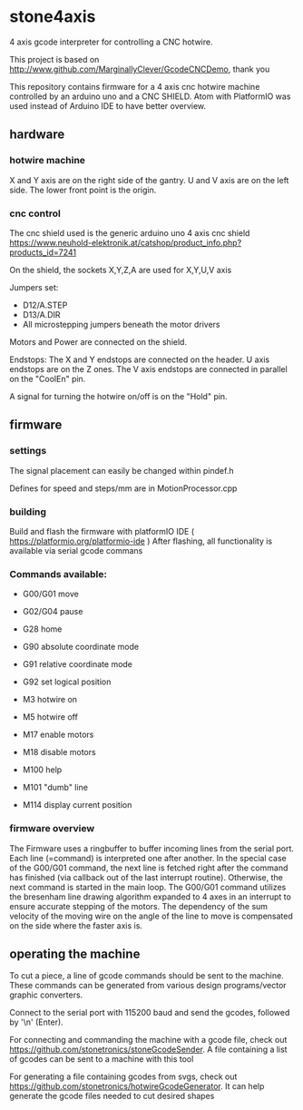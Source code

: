 # stone4axis
4 axis gcode interpreter for controlling a CNC hotwire.

This project is based on http://www.github.com/MarginallyClever/GcodeCNCDemo, thank you

This repository contains firmware for a 4 axis cnc hotwire machine controlled by an arduino uno and a CNC SHIELD. Atom with PlatformIO was used instead of Arduino IDE to have better overview.

## hardware

### hotwire machine

X and Y axis are on the right side of the gantry.
U and V axis are on the left side.
The lower front point is the origin.

### cnc control

The cnc shield used is the generic arduino uno 4 axis cnc shield https://www.neuhold-elektronik.at/catshop/product_info.php?products_id=7241

On the shield, the sockets X,Y,Z,A are used for X,Y,U,V axis

Jumpers set:
* D12/A.STEP
* D13/A.DIR
* All microstepping jumpers beneath the motor drivers

Motors and Power are connected on the shield.

Endstops:
The X and Y endstops are connected on the header.
U axis endstops are on the Z ones.
The V axis endstops are connected in parallel on the "CoolEn" pin.

A signal for turning the hotwire on/off is on the "Hold" pin.

## firmware

### settings

The signal placement can easily be changed within pindef.h

Defines for speed and steps/mm are in MotionProcessor.cpp

### building
Build and flash the firmware with platformIO IDE ( https://platformio.org/platformio-ide ) 
After flashing, all functionality is available via serial gcode commans


### Commands available:
  + G00/G01 move
  + G02/G04 pause
  + G28	home
  + G90	absolute coordinate mode
  + G91	relative coordinate mode
  + G92	set logical position

  + M3	hotwire on
  + M5	hotwire off
  + M17	enable motors
  + M18	disable motors
  + M100	help
  + M101	"dumb" line
  + M114	display current position

### firmware overview

The Firmware uses a ringbuffer to buffer incoming lines from the serial port.
Each line (=command) is interpreted one after another.
In the special case of the G00/G01 command, the next line is fetched right after the command has finished (via callback out of the last interrupt routine). Otherwise, the next command is started in the main loop.
The G00/G01 command utilizes the bresenham line drawing algorithm expanded to 4 axes in an interrupt to ensure accurate stepping of the motors. The dependency of the sum velocity of the moving wire on the angle of the line to move is compensated on the side where the faster axis is.

## operating the machine

To cut a piece, a line of gcode commands should be sent to the machine. These commands can be generated from various design programs/vector graphic converters.

Connect to the serial port with 115200 baud and send the gcodes, followed by '\n' (Enter).

For connecting and commanding the machine with a gcode file, check out https://github.com/stonetronics/stoneGcodeSender. A file containing a list of gcodes can be sent to a machine with this tool

For generating a file containing gcodes from svgs, check out https://github.com/stonetronics/hotwireGcodeGenerator. It can help generate the gcode files needed to cut desired shapes


